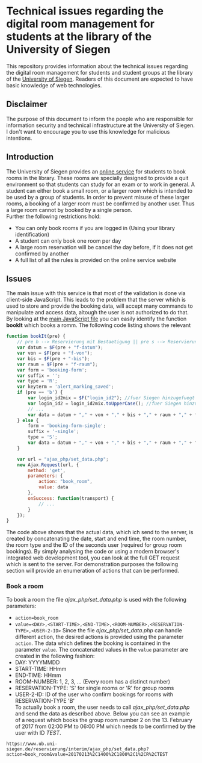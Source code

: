 # Technical issues regarding the digital room management for students at the library of the University of Siegen
This repository provides information about the technical issues regarding the digital room management for students and student groups at the library of the [University of Siegen](http://www.uni-siegen.de). Readers of this document are expected to have basic knowledge of web technologies.

## Disclaimer
The purpose of this document to inform the poeple who are responsible for information security and technical infrastructure at the University of Siegen. I don't want to encourage you to use this knowledge for malicious intentions.

## Introduction
The University of Siegen provides an [online service](https://www.ub.uni-siegen.de/reservierung/interim/) for students to book rooms in the library. These rooms are specially designed to provide a quit environment so that students can study for an exam or to work in general.
A student can either book a small room, or a larger room which is intended to be used by a group of students. In order to prevent misuse of these larger rooms, a booking of a larger room must be confirmed by another user. Thus a large room cannot by booked by a single person.  
Further the following restrictions hold:
- You can only book rooms if you are logged in (Using your library identification)
- A student can only book one room per day
- A large room reservation will be cancel the day before, if it does not get confirmed by another
- A full list of all the rules is provided on the online service website

## Issues
The main issue with this service is that most of the validation is done via client-side JavaScript. This leads to the problem that the server which is used to store and provide the booking data, will accept many commands to manipulate and access data, altough the user is not authorized to do that.  
By looking at the [main JavaScript file](https://www.ub.uni-siegen.de/reservierung/interim/js/functions.js) you can easily identify the function **bookIt** which books a romm. The following code listing shows the relevant 
```javascript
function bookIt(pre) {
    // pre b --> Reservierung mit Bestaetigung || pre s --> Reservierung ohne 2. Nutzer	
    var datum = $F(pre + "f-datum");
    var von = $F(pre + "f-von");
    var bis = $F(pre + "-bis");
    var raum = $F(pre + "f-raum");
    var form = 'booking-form';
    var suffix = '';
    var type = 'R';
    var keyterm = 'alert_marking_saved';
    if (pre == 'b') {
        var login_id2mix = $F("login_id2"); //fuer Siegen hinzugefuegt 13.10.2013
        var login_id2 = login_id2mix.toUpperCase(); //fuer Siegen hinzugefuegt 13.10.2013
        // ...
        var data = datum + "," + von + "," + bis + "," + raum + "," + type + "," + login_id2;
    } else {
        form = 'booking-form-single';
        suffix = '-single';
        type = 'S';
        var data = datum + "," + von + "," + bis + "," + raum + "," + type;
    }

    var url = "ajax_php/set_data.php";
    new Ajax.Request(url, {
        method: 'get',
        parameters: {
            action: "book_room",
            value: data
        },
        onSuccess: function(transport) {
            // ...
        }
    });
}
```
The code above shows that the actual data, which ich send to the server, is created by concatenating the date, start and end time, the room number, the room type and the ID of the seconds user (required for group room bookings). By simply analysing the code or using a modern browser's integrated web development tool, you can look at the full GET request which is sent to the server. For demonstration purposes the following section will provide an enumeration of actions that can be performed.
### Book a room
To book a room the file *ajax_php/set_data.php* is used with the following parameters:
- `action=book_room`
- `value=<DAY>,<START-TIME>,<END-TIME>,<ROOM-NUMBER>,<RESERVATION-TYPE>,<USER-2-ID>` 
Since the file *ajax_php/set_data.php* can handle different action, the desired actions is provided using the parameter `action`. The data which defines the booking is contained in the parameter `value`. The concatenated values in the `value` parameter are created in the following fashion:
- DAY: YYYYMMDD
- START-TIME: HHmm
- END-TIME: HHmm
- ROOM-NUMBER: 1, 2, 3, ... (Every room has a distinct number)
- RESERVATION-TYPE: 'S' for single rooms or 'R' for group rooms
- USER-2-ID: ID of the user who confirm bookings for rooms with RESERVATION-TYPE 'B'  
To actually book a room, the user needs to call *ajax_php/set_data.php* and send the data as described above. Below you can see an example of a request which books the group room number 2 on the 13. February of 2017 from 02:00 PM to 06:00 PM which needs to be confirmed by the user with ID *TEST*.
````
https://www.ub.uni-siegen.de/reservierung/interim/ajax_php/set_data.php?action=book_room&value=20170213%2C1400%2C1800%2C1%2CR%2CTEST
````
